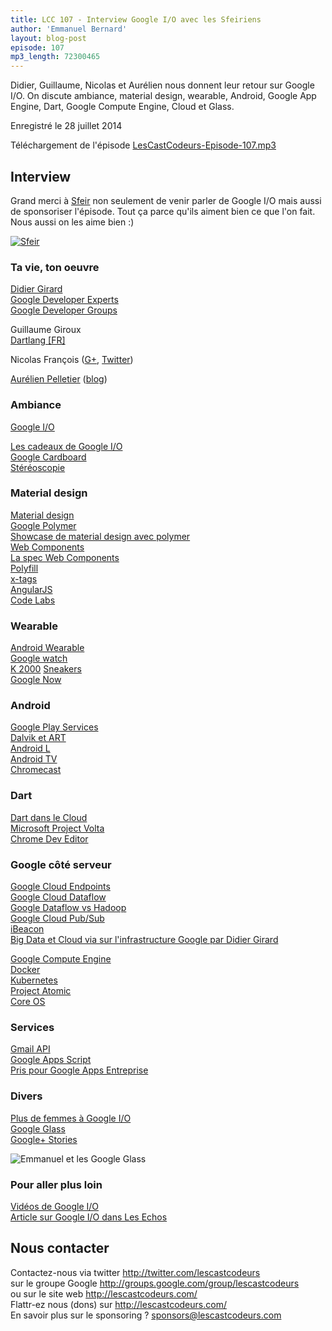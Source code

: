 ```yaml
---
title: LCC 107 - Interview Google I/O avec les Sfeiriens
author: 'Emmanuel Bernard'
layout: blog-post
episode: 107
mp3_length: 72300465
---
```

Didier, Guillaume, Nicolas et Aurélien nous donnent leur retour sur Google I/O.
On discute ambiance, material design, wearable, Android, Google App Engine, Dart, Google Compute Engine, Cloud et Glass.

Enregistré le 28 juillet 2014

Téléchargement de l'épisode [LesCastCodeurs-Episode-107.mp3](http://traffic.libsyn.com/lescastcodeurs/LesCastCodeurs-Episode-107.mp3)  

## Interview

Grand merci à [Sfeir](http://www.sfeir.com) non seulement de venir parler de Google I/O mais aussi de sponsoriser l'épisode.
Tout ça parce qu'ils aiment bien ce que l'on fait.
Nous aussi on les aime bien :)

[![Sfeir](/images/promo/sponsors/sfeir-noir-200x67px.png)](http://www.sfeir.com)  

### Ta vie, ton oeuvre

[Didier Girard](https://twitter.com/DidierGirard)  
[Google Developer Experts](https://developers.google.com/experts/)  
[Google Developer Groups](https://developers.google.com/groups/)  

Guillaume Giroux  
[Dartlang \[FR\]](https://gplus.to/dartlangfr)  

Nicolas François ([G+](https://plus.google.com/+NicolasFrancois), [Twitter](https://twitter.com/nicofrancois))  

[Aurélien Pelletier](https://twitter.com/toutantic) ([blog](http://blogpro.toutantic.net))  

### Ambiance

[Google I/O](https://www.google.com/events/io)  

[Les cadeaux de Google I/O](http://en.wikipedia.org/wiki/Google_I/O#2014_.28June_25-26.2C_2014.29)  
[Google Cardboard](https://developers.google.com/cardboard/)  
[Stéréoscopie](https://fr.wikipedia.org/wiki/Stereoscopie)  

### Material design

[Material design](http://www.google.com/design/spec/material-design/introduction.html)  
[Google Polymer](http://www.polymer-project.org)  
[Showcase de material design avec polymer](http://www.polymer-project.org/components/paper-elements/demo.html#paper-checkbox)  
[Web Components](http://webcomponents.org)  
[La spec Web Components](https://w3c.github.io/webcomponents/explainer/)  
[Polyfill](http://remysharp.com/2010/10/08/what-is-a-polyfill/)  
[x-tags](http://x-tags.org)  
[AngularJS](https://angularjs.org)  
[Code Labs](https://io2014codelabs.appspot.com/)  

### Wearable

[Android Wearable](http://www.techradar.com/news/portable-devices/google-android-wear-what-you-need-to-know-1235025)  
[Google watch](http://www.techradar.com/news/portable-devices/google-watch-release-date-news-and-rumours-1151012)  
[K 2000](https://fr.wikipedia.org/wiki/K_2000_\(série_télévisée\))  
[Sneakers](http://www.imdb.com/title/tt0105435/)  
[Google Now](http://www.google.com/landing/now/)  

### Android

[Google Play Services](https://en.wikipedia.org/wiki/Google_Play_Services)  
[Dalvik et ART](https://www.infinum.co/the-capsized-eight/articles/art-vs-dalvik-introducing-the-new-android-runtime-in-kit-kat)  
[Android L](https://en.wikipedia.org/wiki/Android_L)  
[Android TV](http://www.android.com/tv/)  
[Chromecast](http://www.google.com/intl/en/chrome/devices/chromecast/)  

### Dart

[Dart dans le Cloud](https://www.dartlang.org/cloud/)  
[Microsoft Project Volta](https://en.wikipedia.org/wiki/Microsoft_Live_Labs_Volta)  
[Chrome Dev Editor](https://chrome.google.com/webstore/detail/chrome-dev-editor-develop/pnoffddplpippgcfjdhbmhkofpnaalpg?hl=en)  

### Google côté serveur

[Google Cloud Endpoints](https://developers.google.com/appengine/docs/java/endpoints/)  
[Google Cloud Dataflow](http://googlecloudplatform.blogspot.fr/2014/06/sneak-peek-google-cloud-dataflow-a-cloud-native-data-processing-service.html)  
[Google Dataflow vs Hadoop](http://www.informationweek.com/big-data/big-data-analytics/will-spark-google-dataflow-steal-hadoops-thunder/a/d-id/1278959)  
[Google Cloud Pub/Sub](https://developers.google.com/pubsub/)  
[iBeacon](https://en.wikipedia.org/wiki/IBeacon)  
[Big Data et Cloud via sur l'infrastructure Google par Didier Girard](https://www.youtube.com/watch?v=gEaIvZsPn38)  

[Google Compute Engine](https://cloud.google.com/products/compute-engine/)  
[Docker](https://en.wikipedia.org/wiki/Docker_\(software\))  
[Kubernetes](https://github.com/GoogleCloudPlatform/kubernetes)  
[Project Atomic](http://www.projectatomic.io)  
[Core OS](https://coreos.com)  

### Services 

[Gmail API](https://developers.google.com/gmail/)  
[Google Apps Script](https://developers.google.com/apps-script/)  
[Pris pour Google Apps Entreprise](http://www.google.com/enterprise/apps/business/pricing.html#choose-a-plan)  

### Divers

[Plus de femmes à Google I/O](http://www.wired.com/2014/06/google-io-women-20-percent/)  
[Google Glass](http://www.google.com/glass/start/)  
[Google+ Stories](http://googleblog.blogspot.fr/2014/05/google-stories-and-movies-memories-made.html)  

![Emmanuel et les Google Glass](/images/blog/emmanuel-google-glass.jpg)  

### Pour aller plus loin

[Vidéos de Google I/O](https://www.youtube.com/user/GoogleDevelopers/playlists?sort=dd&shelf_id=6&view=50)  
[Article sur Google I/O dans Les Echos](http://business.lesechos.fr/directions-numeriques/partenaire/partenaire-186-google-i-o-2014-developpeurs-first-101865.php)  

## Nous contacter

Contactez-nous via twitter <http://twitter.com/lescastcodeurs>  
sur le groupe Google <http://groups.google.com/group/lescastcodeurs>  
ou sur le site web <http://lescastcodeurs.com/>  
Flattr-ez nous (dons) sur <http://lescastcodeurs.com/>  
En savoir plus sur le sponsoring ? [sponsors@lescastcodeurs.com](mailto:sponsors@lescastcodeurs.com)
